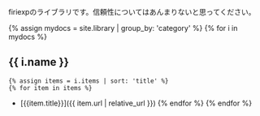 firiexpのライブラリです。信頼性についてはあんまりないと思ってください。

<style>
ul li p {
    margin.bottom: 0.25em;
}
</style>
{% assign mydocs = site.library | group_by: 'category' %}
{% for i in mydocs %}
## {{ i.name }}
    {% assign items = i.items | sort: 'title' %}
    {% for item in items %}
* [{{item.title}}]({{ item.url | relative_url }})
    {% endfor %}
{% endfor %}